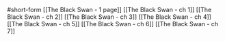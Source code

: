 #short-form 
[[The Black Swan - 1 page]]
[[The Black Swan - ch 1]]
[[The Black Swan - ch 2]]
[[The Black Swan - ch 3]]
[[The Black Swan - ch 4]]
[[The Black Swan - ch 5]]
[[The Black Swan - ch 6]]
[[The Black Swan - ch 7]]
